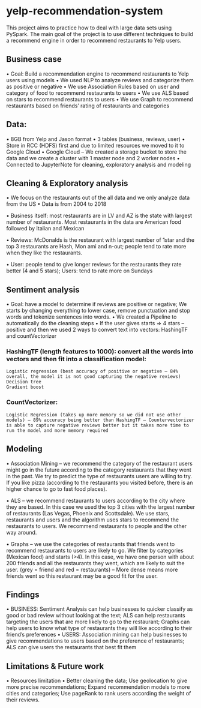 # yelp-recommendation-system
This project aims to practice how to deal with large data sets using PySpark. The main goal of the project is to use different techniques to build a recommend engine in order to recommend restaurants to Yelp users. 

## Business case
•	Goal: Build a recommendation engine to recommend restaurants to Yelp users using models
•	We used NLP to analyze reviews and categorize them as positive or negative
•	We use Association Rules based on user and category of food to recommend restaurants to users
•	We use ALS based on stars to recommend restaurants to users
•	We use Graph to recommend restaurants based on friends’ rating of restaurants and categories

## Data: 
•	8GB from Yelp and Jason format 
•	3 tables (business, reviews, user) 
•	Store in RCC (HDFS) first and due to limited resources we moved to it to Google Cloud
•	Google Cloud – We created a storage bucket to store the data and we create a cluster with 1 master node and 2 worker nodes 
•	Connected to JupyterNote for cleaning, exploratory analysis and modeling

## Cleaning & Exploratory analysis
•	We focus on the restaurants out of the all data and we only analyze data from the US
•	Data is from 2004 to 2018

•	Business itself: most restaurants are in LV and AZ is the state with largest number of restaurants. Most restaurants in the data are American food followed by Italian and Mexican

•	Reviews: McDonalds is the restaurant with largest number of 1star and the top 3 restaurants are Hash, Mon ami and n-out; people tend to rate more when they like the restaurants. 

•	User: people tend to give longer reviews for the restaurants they rate better (4 and 5 stars); Users: tend to rate more on Sundays

## Sentiment analysis
•	Goal: have a model to determine if reviews are positive or negative; We starts by changing everything to lower case, remove punctuation and stop words and tokenize sentences into words. 
•	We created a Pipeline to automatically do the cleaning steps
•	If the user gives starts => 4 stars – positive and then we used 2 ways to convert text into vectors: HashingTF and countVectorizer
### HashingTF (length features to 1000): convert all the words into vectors and then fit into a classification model:
    Logistic regression (best accuracy of positive or negative – 84% overall, the model it is not good capturing the negative reviews)
    Decision tree
    Gradient boost
### CountVectorizer:
    Logistic Regression (takes up more memory so we did not use other models) – 89% accuracy being better than HashingTF – Countervectorizer is able to capture negative reviews better but it takes more time to run the model and more memory required

## Modeling
•	Association Mining – we recommend the category of the restaurant users might go in the future according to the category restaurants that they went in the past. We try to predict the type of restaurants users are willing to try. If you like pizza (according to the restaurants you visited before, there is an higher chance to go to fast food places).

•	ALS – we recommend restaurants to users according to the city where they are based. In this case we used the top 3 cities with the largest number of restaurants (Las Vegas, Phoenix and Scottsdale). We use stars, restaurants and users and the algorithm uses stars to recommend the restaurants to users. We recommend restaurants to people and the other way around.

•	Graphs – we use the categories of restaurants that friends went to recommend restaurants to users are likely to go. We filter by categories (Mexican food) and starts (>4). In this case, we have one person with about 200 friends and all the restaurants they went, which are likely to suit the user. (grey = friend and red = restaurants) – More dense means more friends went so this restaurant may be a good fit for the user.

## Findings 
•	BUSINESS: Sentiment Analysis can help businesses to quicker classify as good or bad review without looking at the text; ALS can help restaurants targeting the users that are more likely to go to the restaurant; Graphs can help users to know what type of restaurants they will like according to their friend’s preferences 
•	USERS: Association mining can help businesses to give recommendations to users based on the preference of restaurants; ALS can give users the restaurants that best fit them  

## Limitations & Future work
•	Resources limitation
•	Better cleaning the data; Use geolocation to give more precise recommendations; Expand recommendation models to more cities and categories; Use pageRank to rank users according the weight of their reviews.

